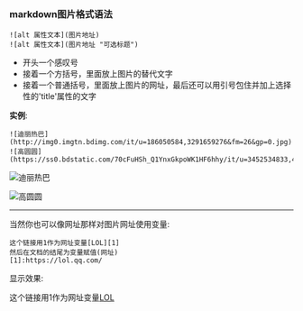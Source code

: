 ### markdown图片格式语法

	![alt 属性文本](图片地址)
	![alt 属性文本](图片地址 "可选标题")

+ 开头一个感叹号
+ 接着一个方括号，里面放上图片的替代文字
+ 接着一个普通括号，里面放上图片的网址，最后还可以用引号包住并加上选择性的'title'属性的文字

__实例__:

```
![迪丽热巴](http://img0.imgtn.bdimg.com/it/u=186050584,3291659276&fm=26&gp=0.jpg)
![高圆圆](https://ss0.bdstatic.com/70cFuHSh_Q1YnxGkpoWK1HF6hhy/it/u=3452534833,4192399921&fm=26&gp=0.jpg)
```

![迪丽热巴](https://ss0.bdstatic.com/70cFuHSh_Q1YnxGkpoWK1HF6hhy/it/u=1555620250,991762746&fm=26&gp=0.jpg "未婚")

![高圆圆](https://ss0.bdstatic.com/70cFuHSh_Q1YnxGkpoWK1HF6hhy/it/u=3452534833,4192399921&fm=26&gp=0.jpg "已婚")

---

当然你也可以像网址那样对图片网址使用变量:

```
这个链接用1作为网址变量[LOL][1]
然后在文档的结尾为变量赋值(网址)
[1]:https://lol.qq.com/
```

显示效果:

这个链接用1作为网址变量[LOL][1]

[1]:https://ss0.bdstatic.com/70cFuHSh_Q1YnxGkpoWK1HF6hhy/it/u=3452534833,4192399921&amp;fm=26&amp;gp=0.jpg

